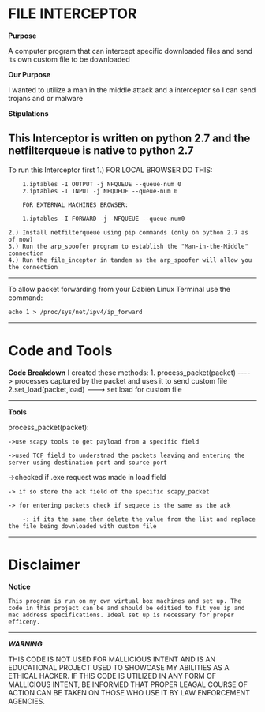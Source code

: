 # FILE INTERCEPTOR

**Purpose**

A computer program that can intercept specific downloaded files and send its own custom file to be downloaded

**Our Purpose**

I wanted to utilize a man in the middle attack and a interceptor so I can send trojans and or malware

**Stipulations**

This Interceptor is written on python 2.7 and the netfilterqueue is native to python 2.7
---
To run this Interceptor  first
    1.)
        FOR LOCAL BROWSER DO THIS:
        
        1.iptables -I OUTPUT -j NFQUEUE --queue-num 0
        2.iptables -I INPUT -j NFQUEUE --queue-num 0
        
        FOR EXTERNAL MACHINES BROWSER:

        1.iptables -I FORWARD -j -NFQUEUE --queue-num0

    2.) Install netfilterqueue using pip commands (only on python 2.7 as of now)
    3.) Run the arp_spoofer program to establish the "Man-in-the-Middle" connection
    4.) Run the file_inceptor in tandem as the arp_spoofer will allow you the connection
---
To allow packet forwarding from your Dabien Linux Terminal use the command:

    echo 1 > /proc/sys/net/ipv4/ip_forward
---
# Code and Tools
**Code Breakdown**
 I created these methods:
    1. process_packet(packet) ----> processes captured by the packet and uses it to send custom file
    2.set_load(packet,load) ---> set load for custom file
    
---
**Tools**

process_packet(packet):

    ->use scapy tools to get payload from a specific field
    
    ->used TCP field to understnad the packets leaving and entering the server using destination port and source port
   
   ->checked if .exe request was made in load field
    
    -> if so store the ack field of the specific scapy_packet
    
    -> for entering packets check if sequece is the same as the ack
    
        -: if its the same then delete the value from the list and replace the file being downloaded with custom file

---
# Disclaimer
**Notice**

    This program is run on my own virtual box machines and set up. The code in this project can be and should be editied to fit you ip and mac address specifications. Ideal set up is necessary for proper efficeny.
---
***WARNING***

THIS CODE IS NOT USED FOR MALLICIOUS INTENT AND IS AN EDUCATIONAL PROJECT USED TO SHOWCASE MY ABILITIES AS A ETHICAL HACKER.
IF THIS CODE IS UTILIZED IN ANY FORM OF MALLICIOUS INTENT, BE INFORMED THAT PROPER LEAGAL COURSE OF ACTION CAN BE TAKEN ON THOSE WHO
USE IT BY LAW ENFORCEMENT AGENCIES.
